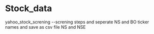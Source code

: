 # Stock_data
yahoo_stock_screning --screning  steps  and seperate NS and BO ticker names and save as csv file NS and NSE
